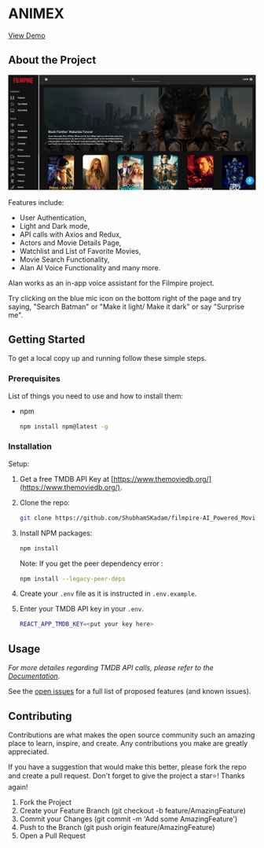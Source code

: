 # ANIMEX

[View Demo](https://filmpire-ssk.netlify.app/)

## About the Project

![1](readme_img/1.png)

Features include:

-   User Authentication,
-   Light and Dark mode,
-   API calls with Axios and Redux,
-   Actors and Movie Details Page,
-   Watchlist and List of Favorite Movies,
-   Movie Search Functionality,
-   Alan AI Voice Functionality and many more.

Alan works as an in-app voice assistant for the Filmpire project.

Try clicking on the blue mic icon on the bottom right of the page and try saying, "Search Batman" or "Make it light/ Make it dark" or say "Surprise me".

## Getting Started

To get a local copy up and running follow these simple steps.

### Prerequisites

List of things you need to use and how to install them:

-   npm
    ```sh
    npm install npm@latest -g
    ```

### Installation

Setup:

1. Get a free TMDB API Key at [https://www.themoviedb.org/](https://www.themoviedb.org/).
2. Clone the repo:
    ```sh
    git clone https://github.com/ShubhamSKadam/filmpire-AI_Powered_Movie_App.git
    ```
3. Install NPM packages:
    ```sh
    npm install
    ```
    Note: If you get the peer dependency error :
    ```sh
    npm install --legacy-peer-deps
    ```
4. Create your `.env` file as it is instructed in `.env.example`.
5. Enter your TMDB API key in your `.env`.

    ```sh
    REACT_APP_TMDB_KEY=<put your key here>
    ```

<!-- USAGE EXAMPLES -->

## Usage

_For more detailes regarding TMDB API calls, please refer to the [Documentation](https://developers.themoviedb.org/3/getting-started/introduction)._

See the [open issues](https://github.com/ShubhamSKadam/filmpire-AI_Powered_Movie_App/issues) for a full list of proposed features (and known issues).

## Contributing
Contributions are what makes the open source community such an amazing place to learn, inspire, and create. Any contributions you make are greatly appreciated.

If you have a suggestion that would make this better, please fork the repo and create a pull request. 
Don't forget to give the project a star⭐! Thanks again!

1. Fork the Project
2. Create your Feature Branch (git checkout -b feature/AmazingFeature)
3. Commit your Changes (git commit -m 'Add some AmazingFeature')
4. Push to the Branch (git push origin feature/AmazingFeature)
5. Open a Pull Request
